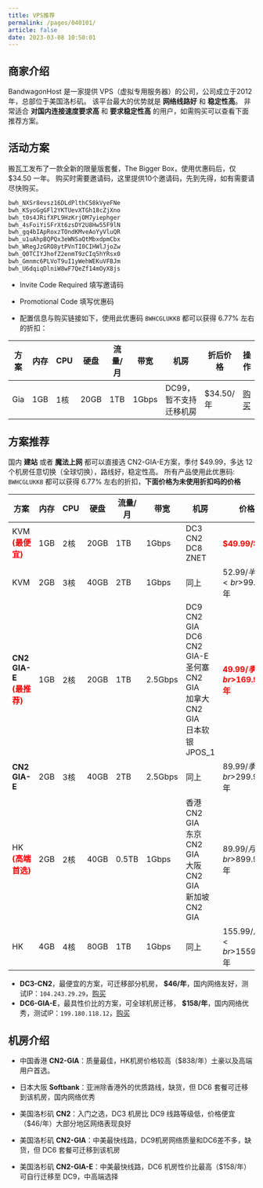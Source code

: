 ```yaml
---
title: VPS推荐
permalink: /pages/040101/
article: false
date: 2023-03-08 10:50:01
---
```

## 商家介绍
BandwagonHost 是一家提供 VPS（虚拟专用服务器）的公司，公司成立于2012年，总部位于美国洛杉矶。
该平台最大的优势就是 **网络线路好** 和 **稳定性高**。 非常适合 **对国内连接速度要求高** 和 **要求稳定性高** 的用户，如需购买可以查看下面推荐方案。

## 活动方案
搬瓦工发布了一款全新的限量版套餐，The Bigger Box，使用优惠码后，仅 $34.50 一年。
购买时需要邀请码，这里提供10个邀请码，先到先得，如有需要请尽快购买。
```bash
bwh_NXSr8evsz16DLdPlthC58kVyeFNe
bwh_KSyoGgGFl2YKTUevXTGh18cZjXno
bwh_t0s4JRifXPL9HzKrjOM7yiephger
bwh_4sFoiYiSFrXt6zsDY2U8Hw55F9lN
bwh_gq4bIApRoxzTOndKMveAoYyVluQR
bwh_u1uAhpBQPQx3eWNSaQtMbxdpmCbx
bwh_WRegJzGRO8ytPVnTI0CIHWlJjoZw
bwh_Q0TCIYJhofZ2enmT9zCIq5hYRsx0
bwh_Gmnmc6PLVoT9uI1yWehWEKuVFBJm
bwh_U6dqiqDlniW8wF7QeZf14mOyX8js
```

- Invite Code Required 填写邀请码
- Promotional Code 填写优惠码

- 配置信息与购买链接如下，使用此优惠码 `BWHCGLUKKB` 都可以获得 6.77% 左右的折扣：

| 方案            | 内存  | CPU | 硬盘   | 流量/月  | 带宽      | 机房                                                         | 折后价格     | 操作                                                |
|---------------|-----|-----|------|-------|---------|------------------------------------------------------------|----------|---------------------------------------------------|
| Gia        | 1GB | 1核  | 20GB | 1TB   | 1Gbps   | DC99，暂不支持迁移机房  | $34.50/年 | [购买](https://bwh81.net/aff.php?aff=70876&pid=152)  |

## 方案推荐
国内 **建站** 或者 **魔法上网** 都可以直接选 CN2-GIA-E方案，季付 $49.99，多达 12 个机房任意切换（全球切换），路线好，稳定性高。
所有产品使用此优惠码: `BWHCGLUKKB` 都可以获得 6.77% 左右的折扣，**下面价格为未使用折扣吗的价格**


| 方案          | 内存 | CPU | 硬盘 | 流量/月 | 带宽   | 机房                                                                      | 价格                                                                     | 购买                                                                 |
|---------------|------|-----|------|---------|--------|-------------------------------------------------------------------------|------------------------------------------------------------------------|----------------------------------------------------------------------|
| KVM<br><span style="color: #ff0000;"><strong>(最便宜)</strong></span> | 1GB | 2核 | 20GB | 1TB     | 1Gbps  | DC3 CN2<br>DC8 ZNET<br>                                                 | <span style="color: #ff0000;"><strong>$49.99/年</strong></span>         | [购买](https://bwh81.net/aff.php?aff=70876&pid=44)                     |
| KVM           | 2GB  | 3核 | 40GB | 2TB     | 1Gbps  | 同上                                                                      | $52.99/半年<br>$99.99/年                                                  | [购买](https://bwh81.net/aff.php?aff=70876&pid=45)                     |
| **CN2 GIA-E**<br><span style="color: #ff0000;"><strong>(最推荐)</strong></span> | 1GB | 2核 | 20GB | 1TB     | 2.5Gbps| DC9 CN2 GIA <br> DC6 CN2 GIA-E<br>圣何塞 CN2 GIA<br>加拿大 CN2 GIA<br>日本软银 JPOS_1 | <span style="color: #ff0000;"><strong>$49.99/季<br>$169.99/年</strong></span> | [购买](https://bwh81.net/aff.php?aff=70876&pid=87)                     |
| **CN2 GIA-E** | 2GB  | 3核 | 40GB | 2TB     | 2.5Gbps| 同上                                                                      | $89.99/季<br>$299.99/年                                                  | [购买](https://bwh81.net/aff.php?aff=70876&pid=88)                     |
| HK<br><span style="color: #ff0000;"><strong>(高端首选)</strong></span> | 2GB  | 2核 | 40GB | 0.5TB   | 1Gbps  | 香港 CN2 GIA<br>东京 CN2 GIA<br>大阪 CN2 GIA<br>新加坡 CN2 GIA                   | $89.99/月<br>$899.99/年                                                  | [购买](https://bwh81.net/aff.php?aff=70876&pid=95)                     |
| HK            | 4GB  | 4核 | 80GB | 1TB     | 1Gbps  | 同上                                                                      | $155.99/月<br>$1559.99/年                                                | [购买](https://bwh81.net/aff.php?aff=70876&pid=96)                     |

- **DC3-CN2**，最便宜的方案，可迁移部分机房， **$46/年**，国内网络友好，测试IP：`104.243.29.29`，[购买](https://bwh81.net/aff.php?aff=70876&pid=57)
- **DC6-GIA-E**，最具性价比的方案，可全球机房迁移， **$158/年**，国内网络优秀，测试IP：`199.180.118.12`，[购买](https://bwh81.net/aff.php?aff=70876&pid=87)

## 机房介绍
- 中国香港 **CN2-GIA**：质量最佳，HK机房价格较高（$838/年）土豪以及高端用户首选。

- 日本大阪 **Softbank**：亚洲除香港外的优质路线，缺货，但 DC6 套餐可迁移到该机房，国内网络优秀

- 美国洛杉矶 **CN2**：入门之选，DC3 机房比 DC9 线路等级低，价格便宜（$46/年）大部分地区网络表现良好

- 美国洛杉矶 **CN2-GIA**：中美最快线路，DC9机房网络质量和DC6差不多，缺货，但 DC6 套餐可迁移到该机房

- 美国洛杉矶 **CN2-GIA-E**：中美最快线路，DC6 机房性价比最高（$158/年）可自行迁移至 DC9，中高端选择

<Vssue :title="$title" />
